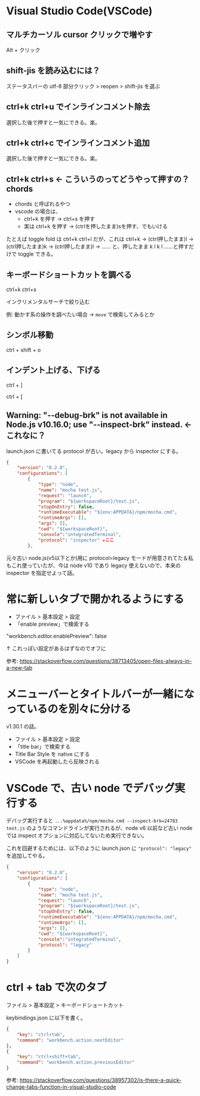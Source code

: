 # Visual Studio Code(VSCode)

## マルチカーソル cursor クリックで増やす
Alt + クリック

## shift-jis を読み込むには？
ステータスバーの utf-8 部分クリック > reopen > shift-jis を選ぶ

## ctrl+k ctrl+u でインラインコメント除去
選択した後で押すと一気にできる。楽。

## ctrl+k ctrl+c でインラインコメント追加
選択した後で押すと一気にできる。楽。

## ctrl+k ctrl+s ← こういうのってどうやって押すの？ chords
- chords と呼ばれるやつ
- vscode の場合は、
    - ctrl+k を押す → ctrl+s を押す
    - 実は ctrl+k を押す → (ctrlを押したまま)sを押す、でもいける

たとえば toggle fold は ctrl+k ctrl+l だが、これは ctrl+k → (ctrl押したまま)l → (ctrl押したまま)k → (ctrl押したまま)l → …… と、押したまま k l k l ……と押すだけで toggle できる。

## キーボードショートカットを調べる
ctrl+k ctrl+s

インクリメンタルサーチで絞り込む

例: 動かす系の操作を調べたい場合 → `move` で検索してみるとか

## シンボル移動
ctrl + shift + o

## インデント上げる、下げる
ctrl + ]

ctrl + [

## Warning: "--debug-brk" is not available in Node.js v10.16.0; use "--inspect-brk" instead. ← これなに？
launch.json に書いてる protocol が古い。legacy から inspector にする。

```json
{
    "version": "0.2.0",
    "configurations": [
        {
            "type": "node",
            "name": "mocha test.js",
            "request": "launch",
            "program": "${workspaceRoot}/test.js",
            "stopOnEntry": false,
            "runtimeExecutable": "${env:APPDATA}/npm/mocha.cmd",
            "runtimeArgs": [],
            "args": [],
            "cwd": "${workspaceRoot}",
            "console":"integratedTerminal",
            "protocol": "inspector" ★ここ
        },
```

元々古い node.js(v5以下とか)用に protocol=legacy モードが用意されてた＆私もこれ使っていたが、今は node v10 であり legacy 使えないので、本来の inspector を指定せよって話。

# 常に新しいタブで開かれるようにする
- ファイル > 基本設定 > 設定
- 「enable preview」で検索する

"workbench.editor.enablePreview": false

↑ これっぽい設定があるはずなのでオフに

参考: https://stackoverflow.com/questions/38713405/open-files-always-in-a-new-tab

# メニューバーとタイトルバーが一緒になっているのを別々に分ける
v1.30.1 の話。

- ファイル > 基本設定 > 設定
- 「title bar」で検索する
- Title Bar Style を native にする
- VSCode を再起動したら反映される

# VSCode で、古い node でデバッグ実行する
デバッグ実行すると `...%appdata%/npm/mocha.cmd --inspect-brk=24783 test.js` のようなコマンドラインが実行されるが、node v6 以前など古い node では inspect オプションに対応してないため実行できない。

これを回避するためには、以下のように launch.json に `"protocol": "legacy"` を追加してやる。

```json
{
    "version": "0.2.0",
    "configurations": [
        {
            "type": "node",
            "name": "mocha test.js",
            "request": "launch",
            "program": "${workspaceRoot}/test.js",
            "stopOnEntry": false,
            "runtimeExecutable": "${env:APPDATA}/npm/mocha.cmd",
            "runtimeArgs": [],
            "args": [],
            "cwd": "${workspaceRoot}",
            "console":"integratedTerminal",
            "protocol": "legacy"
        }
    ]
}
```

# ctrl + tab で次のタブ
ファイル > 基本設定 > キーボードショートカット

keybindings.json に以下を書く。

```json
{
    "key": "ctrl+tab",
    "command": "workbench.action.nextEditor"
},
{
    "key": "ctrl+shift+tab",
    "command": "workbench.action.previousEditor"
}
```

参考: https://stackoverflow.com/questions/38957302/is-there-a-quick-change-tabs-function-in-visual-studio-code

